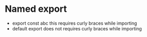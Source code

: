 # Named export

- export const abc this requires curly braces while importing
- default export does not requires curly braces while importing

